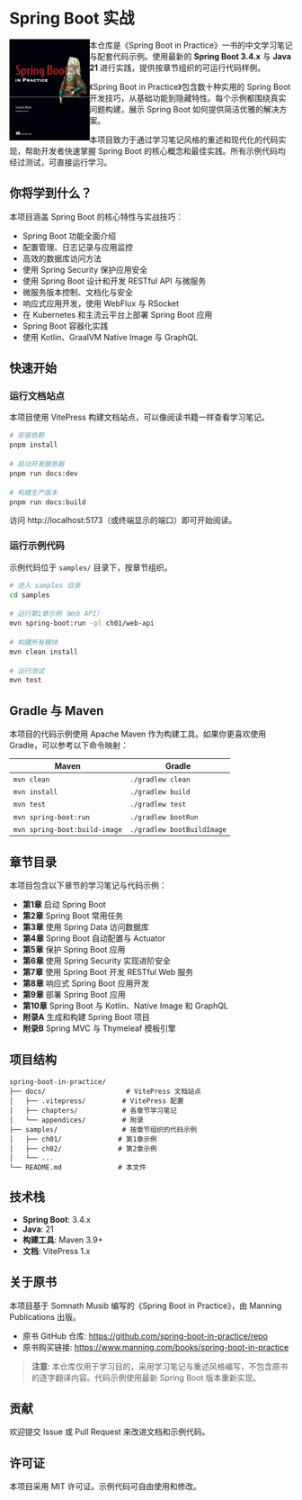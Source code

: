 # Spring Boot 实战

<img src="docs/assets/spring-boot-in-practice.png" alt="The book cover of 'Spring Boot in Practice' by Somnath Musib" align="left" height="180px" />

本仓库是《Spring Boot in Practice》一书的中文学习笔记与配套代码示例。使用最新的 **Spring Boot 3.4.x** 与 **Java 21** 进行实践，提供按章节组织的可运行代码样例。

《Spring Boot in Practice》包含数十种实用的 Spring Boot 开发技巧，从基础功能到隐藏特性。每个示例都围绕真实问题构建，展示 Spring Boot 如何提供简洁优雅的解决方案。

本项目致力于通过学习笔记风格的重述和现代化的代码实现，帮助开发者快速掌握 Spring Boot 的核心概念和最佳实践。所有示例代码均经过测试，可直接运行学习。

## 你将学到什么？

本项目涵盖 Spring Boot 的核心特性与实战技巧：

- Spring Boot 功能全面介绍
- 配置管理、日志记录与应用监控
- 高效的数据库访问方法
- 使用 Spring Security 保护应用安全
- 使用 Spring Boot 设计和开发 RESTful API 与微服务
- 微服务版本控制、文档化与安全
- 响应式应用开发，使用 WebFlux 与 RSocket
- 在 Kubernetes 和主流云平台上部署 Spring Boot 应用
- Spring Boot 容器化实践
- 使用 Kotlin、GraalVM Native Image 与 GraphQL

## 快速开始

### 运行文档站点

本项目使用 VitePress 构建文档站点，可以像阅读书籍一样查看学习笔记。

```bash
# 安装依赖
pnpm install

# 启动开发服务器
pnpm run docs:dev

# 构建生产版本
pnpm run docs:build
```

访问 http://localhost:5173（或终端显示的端口）即可开始阅读。

### 运行示例代码

示例代码位于 `samples/` 目录下，按章节组织。

```bash
# 进入 samples 目录
cd samples

# 运行第1章示例（Web API）
mvn spring-boot:run -pl ch01/web-api

# 构建所有模块
mvn clean install

# 运行测试
mvn test
```

## Gradle 与 Maven

本项目的代码示例使用 Apache Maven 作为构建工具。如果你更喜欢使用 Gradle，可以参考以下命令映射：

| Maven | Gradle |
|-------|--------|
| `mvn clean` | `./gradlew clean` |
| `mvn install` | `./gradlew build` |
| `mvn test` | `./gradlew test` |
| `mvn spring-boot:run` | `./gradlew bootRun` |
| `mvn spring-boot:build-image` | `./gradlew bootBuildImage` |

## 章节目录

本项目包含以下章节的学习笔记与代码示例：

- **第1章** 启动 Spring Boot
- **第2章** Spring Boot 常用任务
- **第3章** 使用 Spring Data 访问数据库
- **第4章** Spring Boot 自动配置与 Actuator
- **第5章** 保护 Spring Boot 应用
- **第6章** 使用 Spring Security 实现进阶安全
- **第7章** 使用 Spring Boot 开发 RESTful Web 服务
- **第8章** 响应式 Spring Boot 应用开发
- **第9章** 部署 Spring Boot 应用
- **第10章** Spring Boot 与 Kotlin、Native Image 和 GraphQL
- **附录A** 生成和构建 Spring Boot 项目
- **附录B** Spring MVC 与 Thymeleaf 模板引擎

## 项目结构

```
spring-boot-in-practice/
├── docs/                    # VitePress 文档站点
│   ├── .vitepress/         # VitePress 配置
│   ├── chapters/           # 各章节学习笔记
│   └── appendices/         # 附录
├── samples/                # 按章节组织的代码示例
│   ├── ch01/              # 第1章示例
│   ├── ch02/              # 第2章示例
│   └── ...
└── README.md              # 本文件
```

## 技术栈

- **Spring Boot**: 3.4.x
- **Java**: 21
- **构建工具**: Maven 3.9+
- **文档**: VitePress 1.x

## 关于原书

本项目基于 Somnath Musib 编写的《Spring Boot in Practice》，由 Manning Publications 出版。

- 原书 GitHub 仓库: https://github.com/spring-boot-in-practice/repo
- 原书购买链接: https://www.manning.com/books/spring-boot-in-practice

> **注意**: 本仓库仅用于学习目的，采用学习笔记与重述风格编写，不包含原书的逐字翻译内容。代码示例使用最新 Spring Boot 版本重新实现。

## 贡献

欢迎提交 Issue 或 Pull Request 来改进文档和示例代码。

## 许可证

本项目采用 MIT 许可证。示例代码可自由使用和修改。
